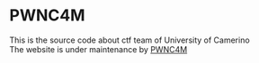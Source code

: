 # PWNC4M
This is the source code about ctf team of University of Camerino 
<br />
The website is under maintenance by [PWNC4M](https://github.com/PWNC4M/PWNC4M)
